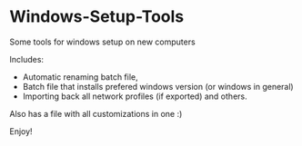 # Windows-Setup-Tools
Some tools for windows setup on new computers

Includes:
- Automatic renaming batch file, 
- Batch file that installs prefered windows version (or windows in general)
- Importing back all network profiles (if exported)
 and others.
 
 Also has a file with all customizations in one :) 
 
 Enjoy!
